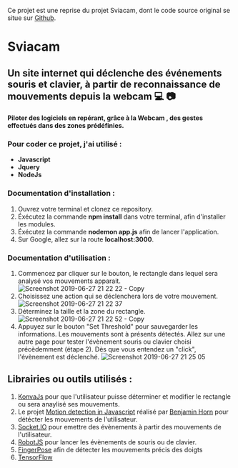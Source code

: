 Ce projet est une reprise du projet Sviacam, dont le code source original se situe sur [Github](https://github.com/LiseNakache/sviacam).

# Sviacam

## Un site internet qui déclenche des événements souris et clavier, à partir de reconnaissance de mouvements depuis la webcam :computer: :camera:
#### Piloter des logiciels en repérant, grâce à la Webcam , des gestes effectués dans des zones prédéfinies.


### Pour coder ce projet, j'ai utilisé :  
- **Javascript**
- **Jquery**
- **NodeJs**

### Documentation d'installation : 
1) Ouvrez votre terminal et clonez ce repository.
2) Éxécutez la commande **npm install** dans votre terminal, afin d'installer les modules.
3) Éxécutez la commande **nodemon app.js** afin de lancer l'application.
4) Sur Google, allez sur la route **localhost:3000**.


### Documentation d'utilisation :
1) Commencez par cliquer sur le bouton, le rectangle dans lequel sera analysé vos mouvements apparait.
![Screenshot 2019-06-27 21 22 22 - Copy](https://user-images.githubusercontent.com/30896388/60295351-ccc6da80-9923-11e9-8224-778137da0bcb.png)
2) Choisissez une action qui se déclenchera lors de votre mouvement.
![Screenshot 2019-06-27 21 22 37](https://user-images.githubusercontent.com/30896388/60295352-ccc6da80-9923-11e9-8040-4aa1dbabfea2.png)
3) Déterminez la taille et la zone du rectangle.
![Screenshot 2019-06-27 21 22 52 - Copy](https://user-images.githubusercontent.com/30896388/60295354-ccc6da80-9923-11e9-9086-6421835055de.png)
4) Appuyez sur le bouton "Set Threshold" pour sauvegarder les informations.
Les mouvements sont à présents détectés. Allez sur une autre page pour tester l'évènement souris ou clavier choisi précèdemment (étape 2). Dès que vous entendez un "click", l'évènement est déclenché.
![Screenshot 2019-06-27 21 25 05](https://user-images.githubusercontent.com/30896388/60295355-cd5f7100-9923-11e9-8c07-74b1e6e27b76.png)


## Librairies ou outils utilisés :
1) [KonvaJs](https://konvajs.org/) pour que l'utilisateur puisse déterminer et modifier le rectangle ou sera anaylisé ses mouvements.
2) Le projet [Motion detection in Javascript](https://github.com/beije/motion-detection-in-javascript) réalisé par [Benjamin Horn](https://github.com/beije) pour détécter les mouvements de l'utilisateur. 
3) [Socket.IO](https://socket.io/get-started/chat) pour emettre des évènements à partir des mouvements de l'utilisateur.
4) [RobotJS](http://robotjs.io/docs/) pour lancer les évènements de souris ou de clavier.
5) [FingerPose](https://github.com/andypotato/fingerpose) afin de détecter les mouvements précis des doigts
6) [TensorFlow](https://www.tensorflow.org/) 
